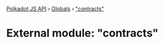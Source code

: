 [Polkadot JS API](../README.md) › [Globals](../globals.md) › ["contracts"](_contracts_.md)

# External module: "contracts"


